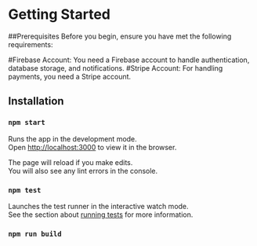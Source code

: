 # Getting Started

##Prerequisites
Before you begin, ensure you have met the following requirements:

#Firebase Account: You need a Firebase account to handle authentication, database storage, and notifications.
#Stripe Account: For handling payments, you need a Stripe account.

## Installation
### `npm start`

Runs the app in the development mode.\
Open [http://localhost:3000](http://localhost:3000) to view it in the browser.

The page will reload if you make edits.\
You will also see any lint errors in the console.

### `npm test`

Launches the test runner in the interactive watch mode.\
See the section about [running tests](https://facebook.github.io/create-react-app/docs/running-tests) for more information.

### `npm run build`
